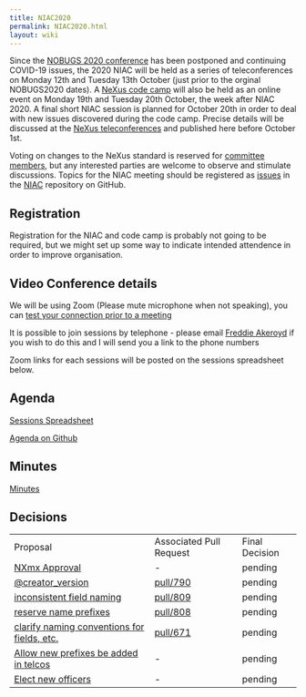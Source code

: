 ```yaml
---
title: NIAC2020
permalink: NIAC2020.html
layout: wiki
---
```


Since the [NOBUGS 2020 conference](https://tiny.cc/nobugs2020) has been postponed and continuing COVID-19 issues, the 2020 NIAC will be held as a series of teleconferences on Monday 12th and Tuesday 13th October (just prior to the orginal NOBUGS2020 dates). A [NeXus code camp](https://www.nexusformat.org/CodeCamp2020-2.html) will also be held as an online event on Monday 19th and Tuesday 20th October, the week after NIAC 2020. A final short NIAC session is planned for October 20th in order to deal with new issues discovered during the code camp. Precise details will be discussed at the [NeXus teleconferences](https://www.nexusformat.org/Teleconferences.html) and published here before October 1st.

Voting on changes to the NeXus standard is reserved for [committee members](https://www.nexusformat.org/NIAC.html), but any interested parties are welcome to observe and stimulate discussions. Topics for the NIAC meeting should be registered as
[issues](https://github.com/nexusformat/NIAC/issues) in the
[NIAC](https://github.com/nexusformat/NIAC) repository on GitHub.

## Registration

Registration for the NIAC and code camp is probably not going to be required, but we might set up some way to indicate intended attendence in order to improve organisation.

## Video Conference details

We will be using Zoom (Please mute microphone when not speaking), you can [test your connection prior to a meeting](https://ukri.zoom.us/test)

It is possible to join sessions by telephone - please email [Freddie Akeroyd](mailto:freddie.akeroyd@stfc.ac.uk) if you wish to do this and I will send you a link to the phone numbers

Zoom links for each sessions will be posted on the sessions spreadsheet below.

## Agenda

[Sessions Spreadsheet](https://docs.google.com/spreadsheets/d/1rl5tAywWW4l7wvMy-rCAg_DdwPuNCZYbYLodAQAlwO4/edit?usp=sharing)

[Agenda on Github](https://github.com/nexusformat/NIAC/projects/1)

## Minutes
[Minutes](NIAC2020minutes.md)

## Decisions
<table><TR><TD> Proposal </TD><TD> Associated Pull Request </TD><TD> Final Decision </TD></TR>
<TR><TD> <A href="https://github.com/nexusformat/NIAC/issues/45#issuecomment-707254127">NXmx Approval</A> </TD><TD> - </TD><TD> pending </TD></TR>	
<TR><TD> <A href="https://github.com/nexusformat/NIAC/issues/51#issuecomment-707349309">@creator_version</A> </TD><TD> <A href="https://github.com/nexusformat/definitions/pull/790">pull/790</A> </TD><TD> pending </TD></TR> 
<TR><TD> <A href="https://github.com/nexusformat/definitions/issues/791#issuecomment-707365329">inconsistent field naming</A>	</TD><TD>	<A href="https://github.com/nexusformat/definitions/pull/809">pull/809</A> </TD><TD> pending </TD></TR> 
<TR><TD> <A href="https://github.com/nexusformat/NIAC/issues/49#issuecomment-707383140">reserve name prefixes</A>	 </TD><TD>	<A href="https://github.com/nexusformat/definitions/pull/808">pull/808</A> </TD><TD> pending </TD></TR> 
<TR><TD> <A href="https://github.com/nexusformat/NIAC/issues/47">clarify naming conventions for fields, etc.</A> </TD><TD>	<A href="https://github.com/nexusformat/definitions/pull/671">pull/671</A> </TD><TD> pending </TD></TR> 
<TR><TD> <A href="https://github.com/nexusformat/NIAC/issues/49#issuecomment-707384329">Allow new prefixes be added in telcos</A>	 </TD><TD> - </TD><TD> pending </TD></TR>
  <TR><TD> <A href="https://github.com/nexusformat/NIAC/issues/70">Elect new officers</A> </TD><TD> - </TD><TD> pending </TD></TR></table>
